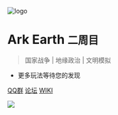 <!-- _coverpage.md -->

![logo](https://img.yvmou.cn/blog/202410272127837.png)

# Ark Earth <small>二周目</small>

> 国家战争 | 地缘政治 | 文明模拟

- 更多玩法等待您的发现

[QQ群](https://qm.qq.com/q/QutjSWRnou)
[论坛](https://bbs.mcark.icu)
[WIKI](./开始.md)
<!-- 背景图片 -->

![](https://img-cdn.yvmou.cn/pigo/202412161810115.png)
